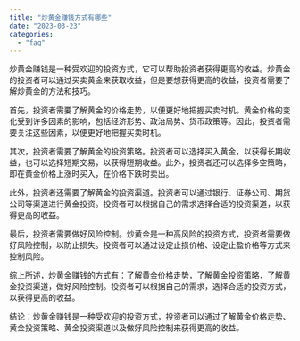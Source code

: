 ```yaml
---
title: "炒黄金赚钱方式有哪些"
date: "2023-03-23"
categories: 
  - "faq"
---
```


炒黄金赚钱是一种受欢迎的投资方式，它可以帮助投资者获得更高的收益。炒黄金的投资者可以通过买卖黄金来获取收益，但是要想获得更高的收益，投资者需要了解炒黄金的方法和技巧。

首先，投资者需要了解黄金的价格走势，以便更好地把握买卖时机。黄金价格的变化受到许多因素的影响，包括经济形势、政治局势、货币政策等。因此，投资者需要关注这些因素，以便更好地把握买卖时机。

其次，投资者需要了解黄金的投资策略。投资者可以选择买入黄金，以获得长期收益，也可以选择短期交易，以获得短期收益。此外，投资者还可以选择多空策略，即在黄金价格上涨时买入，在价格下跌时卖出。

此外，投资者还需要了解黄金的投资渠道。投资者可以通过银行、证券公司、期货公司等渠道进行黄金投资。投资者可以根据自己的需求选择合适的投资渠道，以获得更高的收益。

最后，投资者需要做好风险控制。炒黄金是一种高风险的投资方式，投资者需要做好风险控制，以防止损失。投资者可以通过设定止损价格、设定止盈价格等方式来控制风险。

综上所述，炒黄金赚钱的方式有：了解黄金价格走势，了解黄金投资策略，了解黄金投资渠道，做好风险控制。投资者可以根据自己的需求，选择合适的投资方式，以获得更高的收益。

结论：炒黄金赚钱是一种受欢迎的投资方式，投资者可以通过了解黄金价格走势、黄金投资策略、黄金投资渠道以及做好风险控制来获得更高的收益。
